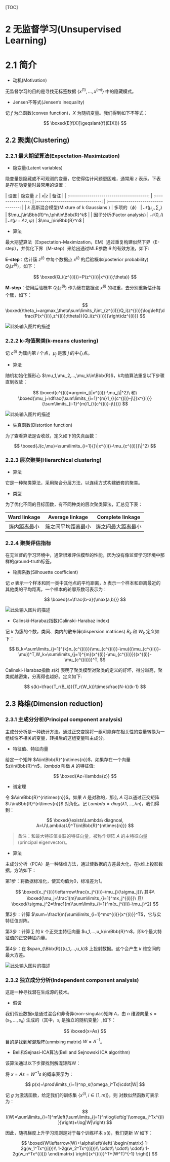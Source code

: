 [TOC]

# 2 无监督学习(Unsupervised Learning)
# 2.1 简介

- 动机(Motivation)

无监督学习的目的是寻找无标签数据 $\{x^{(1)},...,x^{(m)}\}$ 中的隐藏模式。

- Jensen不等式(Jensen’s inequality)

记 $f$ 为凸函数(convex function)，$X$ 为随机变量。我们得到如下不等式：

$$
\boxed{E[f(X)]\geqslant{f}(E[X])}
$$

## 2.2 聚类(Clustering)
### 2.2.1 最大期望算法(Expectation-Maximization)
- 隐变量(Latent variables)

隐变量是隐藏或不可观测的变量，它使得估计问题更困难，通常用 $z$ 表示。下表是存在隐变量时最常用的设置：

|                   设置                    |     隐变量 $z$     |               $x|z$                |                 备注                 |
| :---------------------------------------: | :----------------: | :--------------------------------: | :----------------------------------: |
| $k$ 高斯混合模型(Mixture of k Gaussians ) |  多项的（$\phi$）  |    $\mathcal{N(\mu_j,\sum_j)}$     | $\mu_j\in\Bbb{R}^n,\phi\in\Bbb{R}^k$ |
|         因子分析(Factor analysis)         | $\mathcal{N}(0,I)$ | $\mathcal{N}(\mu+\Lambda{z},\psi)$ |         $\mu_j\in\Bbb{R}^n$          |


- 算法

最大期望算法（Expectation-Maximization，EM）通过重复构建似然下界（E-step），并优化下界（M-step）来给出通过MLE参数 $\theta$ 的有效方法，如下:

**E-step**：估计簇 $z^{(i)}$ 中每个数据点 $x^{(i)}$ 的后验概率(posterior probability) $Q_i(z^{(i)})$，如下：

$$
\boxed{Q_i(z^{(i)})=P(z^{(i)}|x^{(i)};\theta)}
$$

**M-step**：使用后验概率 $Q_i(z^{(i)})$ 作为簇在数据点  $x^{(i)}$ 的权重，去分别重新估计每个簇，如下：

$$
\boxed{\theta_i=argmax_\theta\sum\limits_i\int_{z^{(i)}}Q_i(z^{(i)})\log\left(\dfrac{P(x^{(i)},z^{(i)};\theta)}{Q_i(z^{(i)})}\right)dz^{(i)}}
$$

![此处输入图片的描述][1]

### 2.2.2 k-均值聚类(k-means clustering)
记 $c^{(i)}$ 为簇内第 $i$ 个点，$\mu_j$ 是簇 $j$ 的中心点。

- 算法

随机初始化簇形心 $\mu_1,\mu_2,...,\mu_k\in\Bbb{R}$，k均值算法重复以下步骤直到收敛：

$$
\boxed{c^{(i)}=argmin_j\|x^{(i)}-\mu_j\|^2}\ 和\ \boxed{\mu_j=\dfrac{\sum\limits_{i=1}^{m}1_{\{c^{(i)}-j\}}x^{(i)}}{\sum\limits_{i-1}^{m}1_{\{c^{(i)}-j\}}}}
$$

![此处输入图片的描述][2]

- 失真函数(Distortion function)

为了查看算法是否收敛，定义如下的失真函数：

$$
\boxed{J(c,\mu)=\sum\limits_{i=1}{}\|x^{(i)}-\mu_{c^{(i)}}\|^2}
$$

### 2.2.3 层次聚类(Hierarchical clustering)
- 算法

它是一种聚类算法，采用聚合分层方法，以连续方式构建嵌套的聚类。

- 类型

为了优化不同的目标函数，有不同种类的层次聚类算法，汇总见下表：

| Ward linkage |  Average linkage   |  Complete linkage  |
| :----------: | :----------------: | :----------------: |
| 簇内距离最小 | 簇之间平均距离最小 | 簇之间最大距离最小 |

### 2.2.4 聚类评估指标
在无监督的学习环境中，通常很难评估模型的性能，因为没有像监督学习环境中那样的ground-truth标签。

- 轮廓系数(Silhouette coefficient)

记 $a$ 表示一个样本和同一类中其他点的平均距离，$b$ 表示一个样本和距离最近的其他类的平均距离，一个样本的轮廓系数可表示为：

$$
\boxed{s=\frac{b-a}{\max(a,b)}}
$$

![此处输入图片的描述][3]

- Calinski-Harabaz指数(Calinski-Harabaz index)

记 $k$ 为簇的个数，类间、类内的散布阵(dispersion matrices) $B_k$ 和 $W_k$ 定义如下：

$$
B_k=\sum\limits_{j=1}^{k}n_{c^{(i)}}(\mu_{c^{(i)}}-\mu)((\mu_{c^{(i)}}-\mu))^T,W_k=\sum\limits_{j=1}^{m}(x^{(i)}-\mu_{c^{(i)}})(x^{(i)}-\mu_{c^{(i)}})^T,
$$

Calinski-Harabaz指数 $s(k)$  表明了聚类模型对聚类的定义的好坏，得分越高，聚类就越密集，分离得也越好。定义如下:

$$
s(k)=\frac{T_r(B_k)}{T_r(W_k)}\times\frac{N-k}{k-1}
$$

## 2.3 降维(Dimension reduction)
### 2.3.1 主成分分析(Principal component analysis)
主成分分析是一种统计方法。通过正交变换将一组可能存在相关性的变量转换为一组线性不相关的变量，转换后的这组变量叫主成分。

- 特征值、特征向量

给定一个矩阵 $A\in\Bbb{R}^{n\times{n}}$，如果存在一个向量 $z\in\Bbb{R}^n$，$lambda$ 叫做 $A$ 的特征值:

$$
\boxed{Az=\lambda{z}}
$$

- 谱定理

令 $A\in\Bbb{R}^{n\times{n}}$。如果 $A$ 是对称的，那么 $A$ 可以通过正交矩阵 $U\in\Bbb{R}^{n\times{n}}$ 对角化。记 $Lambda=diag(\lambda1,...,\lambda{n})$，我们得到：

$$
\boxed{\exists\Lambda\ diagnoal, A=U\Lambda{U}^T\in\Bbb{R}^{n\times{n}}}
$$

> 备注：和最大特征值关联的特征向量，被称作矩阵 $A$ 的主特征向量(principal eigenvector)。

- 算法

主成分分析（PCA）是一种降维方法，通过使数据的方差最大化，在k维上投影数据，方法如下：

第1步：将数据标准化，使其均值为0，标准差为1。

$$
\boxed{x_j^{(i)}\leftarrow\frac{x_j^{(i)}-\mu_j}{\sigma_j}}\ 其中\ \boxed{\mu_j=\frac1{m}\sum\limits_{i=1}^mx_j^{(i)}}\ 且\ \boxed{\sigma_j^2=\frac1{m}\sum\limits_{i=1}^m(x_j^{(i)}-\mu_j)^2}
$$

第2步：计算 $\sum=\frac1{m}\sum\limits_{i=1}^mx^{(i)}{x^{(i)}}^T$，它与实特征值对阵。

第3步：计算 $\sum$ 的 $k$ 个正交主特征向量 $u_1,...,u_k\in\Bbb{R}^n$，即k个最大特征值的正交特征向量。

第4步：在 $span_{\Bbb{R}}(u_1,...,u_k)$ 上投射数据。这个会产生 $k$ 维空间的最大方差。

![此处输入图片的描述][4]

### 2.3.2 独立成分分析(Independent component analysis)
这是一种寻找潜在生成源的技术。

- 假设

我们假设数据x是通过混合和非奇异(non-singular)矩阵 $A$，由 $n$ 维源向量 $s=(s_1,...,s_n)$ 生成的（其中，$s_i$ 是独立的随机变量）,如下：

$$
\boxed{x=As}
$$

目的是找到解混矩阵(unmixing matrix) $W=A^{-1}$。

- Bell和Sejnasi-ICA算法(Bell and Sejnowski ICA algorithm)

该算法通过以下步骤找到解混矩阵W：

将 $x=As=W^{-1}s$ 的概率表示为：

$$
p(x)=\prod\limits_{i=1}^np_s(\omega_i^Tx)\cdot|W|
$$

记 $g$ 为激活函数，给定我们的训练集 $\{x^{(i)},i\in[1,m]\}$，则 对数似然函数可表示为：

$$
l(W)=\sum\limits_{i=1}^m\left(\sum\limits_{j=1}^n\log\left(g'(\omega_j^Tx^{(i)})\right)+\log|W|\right)
$$

因此，随机梯度上升学习规则是对于每个训练样本 $x(i)$，我们更新 $W$ 如下：

$$
\boxed{W\leftarrow{W}+\alpha\left(\left(
\begin{matrix}
1-2g(w_1^Tx^{(i)})\\
1-2g(w_2^Tx^{(i)})\\
\cdot\\
\cdot\\
\cdot\\
1-2g(w_n^Tx^{(i)})
\end{matrix}
\right){x^{(i)}}^T+(W^T)^{-1}
\right)}
$$

[1]: https://s1.ax1x.com/2018/09/07/iCRHDx.png
[2]: https://s1.ax1x.com/2018/09/07/iCRbb6.png
[3]: https://s1.ax1x.com/2018/09/08/iPtn9U.png
[4]: https://s1.ax1x.com/2018/09/09/iiF2Y6.png